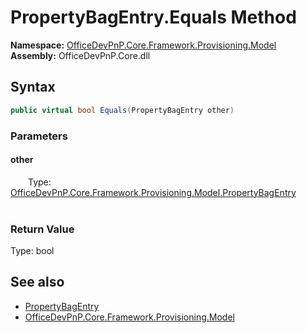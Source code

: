 # PropertyBagEntry.Equals Method  
  

**Namespace:** [OfficeDevPnP.Core.Framework.Provisioning.Model](OfficeDevPnP.Core.Framework.Provisioning.Model.md)  
**Assembly:** OfficeDevPnP.Core.dll  
## Syntax
```C#
public virtual bool Equals(PropertyBagEntry other)
```
### Parameters
#### other  
&emsp;&emsp;Type: [OfficeDevPnP.Core.Framework.Provisioning.Model.PropertyBagEntry](OfficeDevPnP.Core.Framework.Provisioning.Model.PropertyBagEntry.md)  
&emsp;&emsp;  

  

### Return Value
Type: bool  

## See also
- [PropertyBagEntry](OfficeDevPnP.Core.Framework.Provisioning.Model.PropertyBagEntry.md) 
- [OfficeDevPnP.Core.Framework.Provisioning.Model](OfficeDevPnP.Core.Framework.Provisioning.Model.md) 
